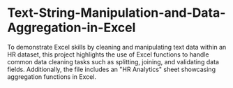 # Text-String-Manipulation-and-Data-Aggregation-in-Excel
To demonstrate Excel skills by cleaning and manipulating text data within an HR dataset, this project highlights the use of Excel functions to handle common data cleaning tasks such as splitting, joining, and validating data fields. Additionally, the file includes an "HR Analytics" sheet showcasing aggregation functions in Excel.
